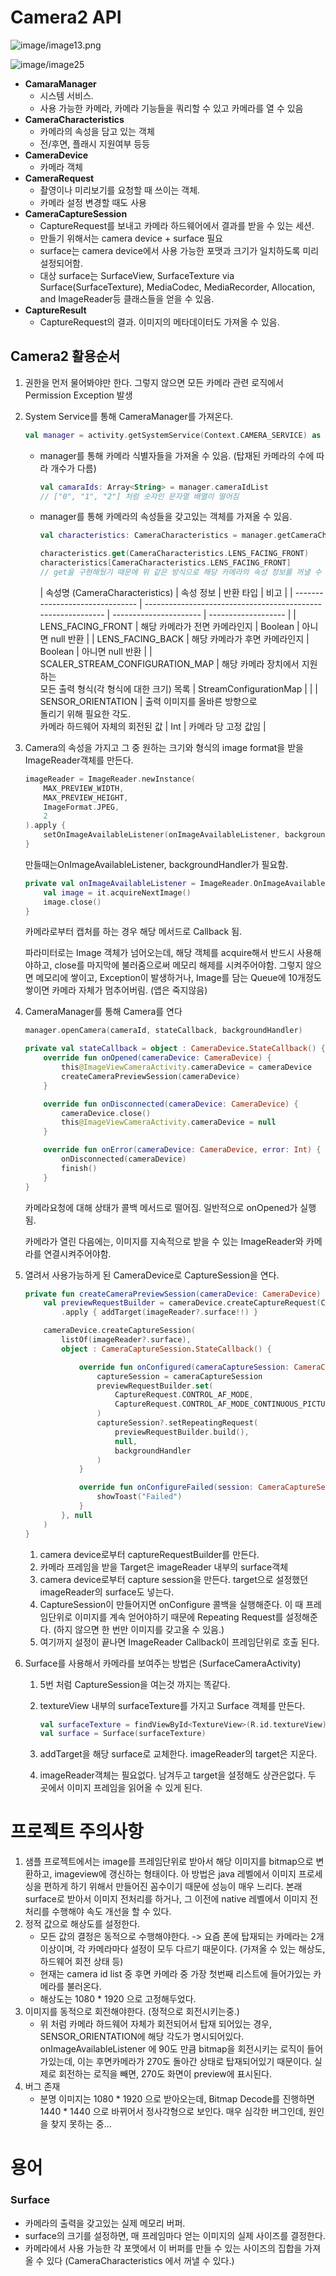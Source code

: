 # Camera2 API

![image/image13.png](image/image13.png)

![image/image25](image/image25.png)

* **CamaraManager**
  * 시스템 서비스.
  * 사용 가능한 카메라, 카메라 기능들을 쿼리할 수 있고 카메라를 열 수 있음
* **CameraCharacteristics**
  * 카메라의 속성을 담고 있는 객체
  * 전/후면, 플래시 지원여부 등등
* **CameraDevice**
  * 카메라 객체
* **CameraRequest**
  * 촬영이나 미리보기를 요청할 때 쓰이는 객체.
  * 카메라 설정 변경할 때도 사용
* **CameraCaptureSession**
  * CaptureRequest를 보내고 카메라 하드웨어에서 결과를 받을 수 있는 세션.
  * 만들기 위해서는 camera device + surface 필요
  * surface는 camera device에서 사용 가능한 포맷과 크기가 일치하도록 미리 설정되어함.
  * 대상 surface는 SurfaceView, SurfaceTexture via Surface(SurfaceTexture), MediaCodec, MediaRecorder, Allocation, and ImageReader등 클래스들을 얻을 수 있음.
* **CaptureResult**
  * CaptureRequest의 결과. 이미지의 메타데이터도 가져올 수 있음.



## Camera2 활용순서

1. 권한을 먼저 물어봐야만 한다. 그렇지 않으면 모든 카메라 관련 로직에서 Permission Exception 발생

2. System Service를 통해 CameraManager를 가져온다.

   ```kotlin
   val manager = activity.getSystemService(Context.CAMERA_SERVICE) as CameraManager
   ```

   * manager를 통해 카메라 식별자들을 가져올 수 있음. (탑재된 카메라의 수에 따라 개수가 다름)

     ```kotlin
     val camaraIds: Array<String> = manager.cameraIdList
     // ["0", "1", "2"] 처럼 숫자인 문자열 배열이 떨어짐
     ```
   * manager를 통해 카메라의 속성들을 갖고있는 객체를 가져올 수 있음.
   
     ```kotlin
     val characteristics: CameraCharacteristics = manager.getCameraCharacteristics(cameraId)
     
     characteristics.get(CameraCharacteristics.LENS_FACING_FRONT)
     characteristics[CameraCharacteristics.LENS_FACING_FRONT]
     // get을 구현해뒀기 때문에 위 같은 방식으로 해당 카메라의 속성 정보를 꺼낼 수 있음.
     ```
   
     | 속성명 (CameraCharacteristics)  | 속성 정보                                                    | 반환 타입              | 비고                |
   | ------------------------------- | ------------------------------------------------------------ | ---------------------- | ------------------- |
   | LENS_FACING_FRONT               | 해당 카메라가 전면 카메라인지                                | Boolean                | 아니면 null 반환    |
   | LENS_FACING_BACK                | 해당 카메라가 후면 카메라인지                                | Boolean                | 아니면 null 반환    |
   | SCALER_STREAM_CONFIGURATION_MAP | 해당 카메라 장치에서 지원하는<br />모든 출력 형식(각 형식에 대한 크기) 목록 | StreamConfigurationMap |                     |
   | SENSOR_ORIENTATION              | 출력 이미지를 올바른 방향으로<br />돌리기 위해 필요한 각도.<br />카메라 하드웨어 자체의 회전된 값 | Int                    | 카메라 당 고정 값임 |
   
3. Camera의 속성을 가지고 그 중 원하는 크기와 형식의 image format을 받을 ImageReader객체를 만든다.

   ```kotlin
   imageReader = ImageReader.newInstance(
       MAX_PREVIEW_WIDTH,
       MAX_PREVIEW_HEIGHT,
       ImageFormat.JPEG,
       2
   ).apply {
       setOnImageAvailableListener(onImageAvailableListener, backgroundHandler)
   }
   ```

   만들때는OnImageAvailableListener, backgroundHandler가 필요함. 

   ```kotlin
   private val onImageAvailableListener = ImageReader.OnImageAvailableListener {
       val image = it.acquireNextImage()
       image.close()
   }
   ```

   카메라로부터 캡처를 하는 경우 해당 메서드로 Callback 됨.

   파라미터로는 Image 객체가 넘어오는데, 해당 객체를 acquire해서 반드시 사용해야하고, close를 마지막에 불러줌으로써 메모리 해제를 시켜주어야함. 그렇지 않으면 메모리에 쌓이고, Exception이 발생하거나, Image를 담는 Queue에 10개정도 쌓이면 카메라 자체가 멈추어버림. (앱은 죽지않음)
   

4. CameraManager를 통해 Camera를 연다

   ```kotlin
   manager.openCamera(cameraId, stateCallback, backgroundHandler)
   ```

   ```kotlin
   private val stateCallback = object : CameraDevice.StateCallback() {
       override fun onOpened(cameraDevice: CameraDevice) {
           this@ImageViewCameraActivity.cameraDevice = cameraDevice
           createCameraPreviewSession(cameraDevice)
       }
   
       override fun onDisconnected(cameraDevice: CameraDevice) {
           cameraDevice.close()
           this@ImageViewCameraActivity.cameraDevice = null
       }
   
       override fun onError(cameraDevice: CameraDevice, error: Int) {
           onDisconnected(cameraDevice)
           finish()
       }
   }
   ```

   카메라요청에 대해 상태가 콜백 메서드로 떨어짐. 일반적으로 onOpened가 실행 됨.

   카메라가 열린 다음에는, 이미지를 지속적으로 받을 수 있는 ImageReader와 카메라를 연결시켜주어야함.
   

5. 열려서 사용가능하게 된 CameraDevice로 CaptureSession을 연다.

   ```kotlin
   private fun createCameraPreviewSession(cameraDevice: CameraDevice) {
       val previewRequestBuilder = cameraDevice.createCaptureRequest(CameraDevice.TEMPLATE_PREVIEW)
           .apply { addTarget(imageReader?.surface!!) }
   
       cameraDevice.createCaptureSession(
           listOf(imageReader?.surface),
           object : CameraCaptureSession.StateCallback() {
   
               override fun onConfigured(cameraCaptureSession: CameraCaptureSession) {
                   captureSession = cameraCaptureSession
                   previewRequestBuilder.set(
                       CaptureRequest.CONTROL_AF_MODE,
                       CaptureRequest.CONTROL_AF_MODE_CONTINUOUS_PICTURE
                   )
                   captureSession?.setRepeatingRequest(
                       previewRequestBuilder.build(),
                       null,
                       backgroundHandler
                   )
               }
   
               override fun onConfigureFailed(session: CameraCaptureSession) {
                   showToast("Failed")
               }
           }, null
       )
   }
   ```

   1. camera device로부터 captureRequestBuilder를 만든다.
   2. 카메라 프레임을 받을 Target은 imageReader 내부의 surface객체
   3. camera device로부터 capture session을 만든다. target으로 설정했던 imageReader의 surface도 넣는다.
   4. CaptureSession이 만들어지면 onConfigure 콜백을 실행해준다. 이 때 프레임단위로 이미지를 계속 얻어야하기 때문에 Repeating Request를 설정해준다. (하지 않으면 한 번만 이미지를 갖고올 수 있음.)
   5. 여기까지 설정이 끝나면 ImageReader Callback이 프레임단위로 호출 된다.
      

6. Surface를 사용해서 카메라를 보여주는 방법은 (SurfaceCameraActivity)

   1. 5번 처럼 CaptureSession을 여는것 까지는 똑같다.

   2. textureView 내부의 surfaceTexture를 가지고 Surface 객체를 만든다.

      ```kotlin
      val surfaceTexture = findViewById<TextureView>(R.id.textureView).surfaceTexture
      val surface = Surface(surfaceTexture)
      ```

   3. addTarget을 해당 surface로 교체한다. imageReader의 target은 지운다.

   4. imageReader객체는 필요없다. 남겨두고 target을 설정해도 상관은없다. 두 곳에서 이미지 프레임을 읽어올 수 있게 된다.



# 프로젝트 주의사항

1. 샘플 프로젝트에서는 image를 프레임단위로 받아서 해당 이미지를 bitmap으로 변환하고, imageview에 갱신하는 형태이다.
   아 방법은 java 레벨에서 이미지 프로세싱을 편하게 하기 위해서 만들어진 꼼수이기 때문에 성능이 매우 느리다. 본래 surface로 받아서 이미지 전처리를 하거나, 그 이전에 native 레벨에서 이미지 전처리를 수행해야 속도 개선을 할 수 있다.
2. 정적 값으로 해상도를 설정한다.
   * 모든 값의 결정은 동적으로 수행해야한다. -> 요즘 폰에 탑재되는 카메라는 2개 이상이며, 각 카메라마다 설정이 모두 다르기 때문이다. (가져올 수 있는 해상도, 하드웨어 회전 상태 등)
   * 현재는 camera id list 중 후면 카메라 중 가장 첫번째 리스트에 들어가있는 카메라를 불러온다.
   * 해상도는 1080 * 1920 으로 고정해두었다.
3. 이미지를 동적으로 회전해야한다. (정적으로 회전시키는중.)
   * 위 처럼 카메라 하드웨어 자체가 회전되어서 탑재 되어있는 경우, SENSOR_ORIENTATION에 해당 각도가 명시되어있다. onImageAvailableListener 에 90도 만큼 bitmap을 회전시키는 로직이 들어가있는데, 이는 후면카메라가 270도 돌아간 상태로 탑재되어있기 때문이다. 실제로 회전하는 로직을 빼면, 270도 화면이 preview에 표시된다.
4. 버그 존재
   * 분명 이미지는 1080 * 1920 으로 받아오는데, Bitmap Decode를 진행하면 1440 * 1440 으로 바뀌어서 정사각형으로 보인다. 매우 심각한 버그인데, 원인을 찾지 못하는 중...



# 용어

### Surface

* 카메라의 출력을 갖고있는 실제 메모리 버퍼.
* surface의 크기를 설정하면, 매 프레임마다 얻는 이미지의 실제 사이즈를 결정한다.
* 카메라에서 사용 가능한 각 포맷에서 이 버퍼를 만들 수 있는 사이즈의 집합을 가져올 수 있다
  (CameraCharacteristics 에서 꺼낼 수 있다.)





